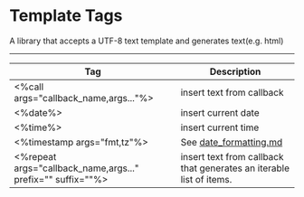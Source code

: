 # Template Tags

A library that accepts a UTF-8 text template and generates text(e.g. html)

--------------
|Tag|Description|
|---|-----------|
|<%call args="callback_name,args..."%>|insert text from callback|
|<%date%>|insert current date|
|<%time%>|insert current time|
|<%timestamp args="fmt,tz"%>|See [date_formatting.md](date_formatting.md) |
|<%repeat args="callback_name,args..." prefix="" suffix=""%>|insert text from callback that generates an iterable list of items.|
